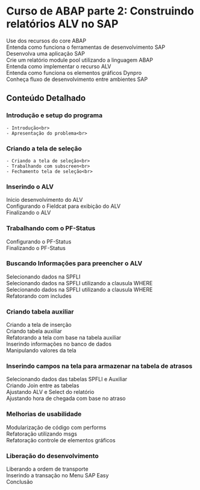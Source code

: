 # Curso de ABAP parte 2: Construindo relatórios ALV no SAP


Use dos recursos do core ABAP<br>
Entenda como funciona o ferramentas de desenvolvimento SAP<br>
Desenvolva uma aplicação SAP<br>
Crie um relatório module pool utilizando a linguagem ABAP<br>
Entenda como implementar o recurso ALV<br>
Entenda como funciona os elementos gráficos Dynpro<br>
Conheça fluxo de desenvolvimento entre ambientes SAP<br>

## Conteúdo Detalhado

### Introdução e setup do programa
    - Introdução<br>
    - Apresentação do problema<br>

### Criando a tela de seleção
    - Criando a tela de seleção<br>
    - Trabalhando com subscreen<br>
    - Fechamento tela de seleção<br>

### Inserindo o ALV
Inicio desenvolvimento do ALV<br>
Configurando o Fieldcat para exibição do ALV<br>
Finalizando o ALV<br>

### Trabalhando com o PF-Status
Configurando o PF-Status<br>
Finalizando o PF-Status<br>

### Buscando Informações para preencher o ALV
Selecionando dados na SPFLI<br>
Selecionando dados na SPFLI utilizando a clausula WHERE<br>
Selecionando dados na SPFLI utilizando a clausula WHERE<br>
Refatorando com includes<br>

### Criando tabela auxiliar
Criando a tela de inserção<br>
Criando tabela auxiliar<br>
Refatorando a tela com base na tabela auxiliar<br>
Inserindo informações no banco de dados<br>
Manipulando valores da tela<br>

### Inserindo campos na tela para armazenar na tabela de atrasos
Selecionando dados das tabelas SPFLI e Auxiliar<br>
Criando Join entre as tabelas<br>
Ajustando ALV e Select do relatório<br>
Ajustando hora de chegada com base no atraso<br>

### Melhorias de usabilidade
Modularização de código com performs<br>
Refatoração utilizando msgs<br>
Refatoração controle de elementos gráficos<br>

### Liberação do desenvolvimento
Liberando a ordem de transporte<br>
Inserindo a transação no Menu SAP Easy<br>
Conclusão<br>
